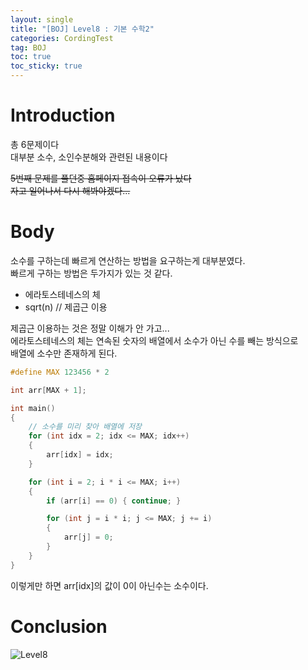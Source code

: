 ```yaml
---
layout: single
title: "[BOJ] Level8 : 기본 수학2"
categories: CordingTest
tag: BOJ
toc: true
toc_sticky: true
---
```


# Introduction
총 6문제이다 <br>
대부분 소수, 소인수분해와 관련된 내용이다 <br>

<del>
5번째 문제를 풀던중 홈페이지 접속이 오류가 났다 <br>
자고 일어나서 다시 해봐야겠다...
</del>

# Body
소수를 구하는데 빠르게 연산하는 방법을 요구하는게 대부분였다. <br>
빠르게 구하는 방법은 두가지가 있는 것 같다. <br>
 - 에라토스테네스의 체
 - sqrt(n) // 제곱근 이용

제곱근 이용하는 것은 정말 이해가 안 가고... <br>
에라토스테네스의 체는 연속된 숫자의 배열에서 소수가 아닌 수를 빼는 방식으로 <br>
배열에 소수만 존재하게 된다. <br>

```c++
#define MAX 123456 * 2

int arr[MAX + 1];

int main()
{
	// 소수를 미리 찾아 배열에 저장
	for (int idx = 2; idx <= MAX; idx++)
	{
		arr[idx] = idx;
	}

	for (int i = 2; i * i <= MAX; i++)
	{
		if (arr[i] == 0) { continue; }

		for (int j = i * i; j <= MAX; j += i)
		{
			arr[j] = 0;
		}
	}
}
```
이렇게만 하면 arr[idx]의 값이 0이 아닌수는 소수이다.

# Conclusion
![Level8](https://user-images.githubusercontent.com/97664446/168414172-030e2a41-24c7-4971-8744-15490015dab3.PNG)